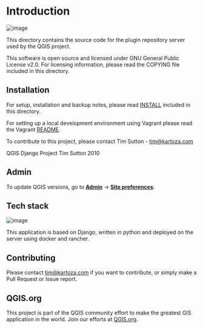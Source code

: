 # Introduction

![image](https://user-images.githubusercontent.com/178003/91536115-2356ec80-e90c-11ea-971b-f23ac72d3aea.png)

This directory contains the source code for the plugin repository server used by
the QGIS project.

This software is open source and licensed under GNU General Public License v2.0.
For licensing information, please read the COPYING file included in this directory.

## Installation

For setup, installation and backup notes, please read [INSTALL](INSTALL.md) included in this directory.

For setting up a local development environment using Vagrant please read the Vagrant [README](vagrant_assets/README.md).

To contribute to this project, please contact Tim Sutton - tim@kartoza.com


QGIS Django Project
Tim Sutton 2010

## Admin

To update QGIS versions, go to **[Admin](https://plugins.qgis.org/admin/)** -> **[Site preferences](https://plugins.qgis.org/admin/preferences/sitepreference/)**.

## Tech stack

![image](https://user-images.githubusercontent.com/178003/91535744-8c8a3000-e90b-11ea-8ca3-b6ce1bb910bd.png)

This application is based on Django, written in python and deployed on the server using
docker and rancher.


## Contributing

Please contact tim@kartoza.com if you want to contribute, or simply make a Pull Request or Issue report.

## QGIS.org

This project is part of the QGIS community effort to make the greatest GIS application in the world.
Join our efforts at [QGIS.org](https://qgis.org).
